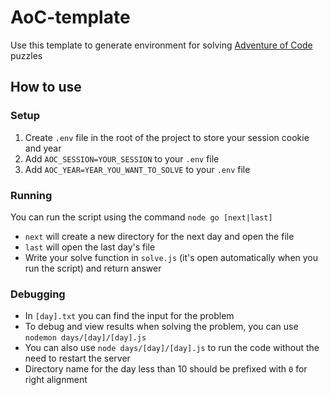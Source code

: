 # AoC-template
Use this template to generate environment for solving [Adventure of Code](https://adventofcode.com/) puzzles

## How to use

### Setup
1. Create `.env` file in the root of the project to store your session cookie and year
2. Add `AOC_SESSION=YOUR_SESSION` to your `.env` file
3. Add `AOC_YEAR=YEAR_YOU_WANT_TO_SOLVE` to your `.env` file

### Running
You can run the script using the command `node go [next|last]`
  - `next` will create a new directory for the next day and open the file
  - `last` will open the last day's file
  - Write your solve function in `solve.js` (it's open automatically when you run the script) and return answer

### Debugging
- In `[day].txt` you can find the input for the problem
- To debug and view results when solving the problem, you can use `nodemon days/[day]/[day].js`
- You can also use `node days/[day]/[day].js` to run the code without the need to restart the server
- Directory name for the day less than 10 should be prefixed with `0` for right alignment
